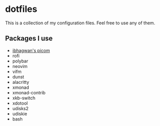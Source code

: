 # dotfiles
This is a collection of my configuration files. Feel free to use any of them.

## Packages I use
* [ibhagwan's picom](https://github.com/ibhagwan/picom)
* rofi
* polybar
* neovim
* vifm
* dunst
* alacritty
* xmonad
* xmonad-contrib
* xkb-switch
* xdotool
* udisks2
* udiskie
* bash
